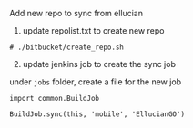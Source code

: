 
Add new repo to sync from ellucian

1. update repolist.txt to create new repo


```
# ./bitbucket/create_repo.sh
```



2. update jenkins job to create the sync job

under `jobs` folder, create a file for the new job

```
import common.BuildJob

BuildJob.sync(this, 'mobile', 'EllucianGO')
```
